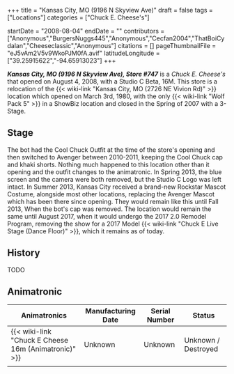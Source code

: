 +++
title = "Kansas City, MO (9196 N Skyview Ave)"
draft = false
tags = ["Locations"]
categories = ["Chuck E. Cheese's"]


startDate = "2008-08-04"
endDate = ""
contributors = ["Anonymous","BurgersNuggs445","Anonymous","Cecfan2004","ThatBoiCydalan","Cheeseclassic","Anonymous"]
citations = []
pageThumbnailFile = "eJ5vAm2V5v9WkoPJM0fA.avif"
latitudeLongitude = ["39.25915622","-94.65913023"]
+++

***Kansas City, MO (9196 N Skyview Ave), Store #747*** is a *Chuck E. Cheese's* that opened on August 4, 2008, with a Studio C Beta, 16M. This store is a relocation of the {{< wiki-link "Kansas City, MO (2726 NE Vivion Rd)" >}} location which opened on March 3rd, 1980, with the only {{< wiki-link "Wolf Pack 5" >}} in a ShowBiz location and closed in the Spring of 2007 with a 3-Stage.

## Stage

The bot had the Cool Chuck Outfit at the time of the store's opening and then switched to Avenger between 2010-2011, keeping the Cool Chuck cap and khaki shorts. Nothing much happened to this location other than it opening and the outfit changes to the animatronic. In Spring 2013, the blue screen and the camera were both removed, but the Studio C Logo was left intact. In Summer 2013, Kansas City received a brand-new Rockstar Mascot Costume, alongside most other locations, replacing the Avenger Mascot which has been there since opening. They would remain like this until Fall 2013, When the bot's cap was removed. The location would remain the same until August 2017, when it would undergo the 2017 2.0 Remodel Program, removing the show for a 2017 Model {{< wiki-link "Chuck E Live Stage (Dance Floor)" >}}, which it remains as of today.

## History

TODO

## Animatronic

| Animatronics                                               | Manufacturing Date | Serial Number | Status              |
|------------------------------------------------------------|--------------------|---------------|---------------------|
| {{< wiki-link "Chuck E Cheese 16m (Animatronic)" >}} | Unknown            | Unknown       | Unknown / Destroyed |
|                                                            |                    |               |                     |